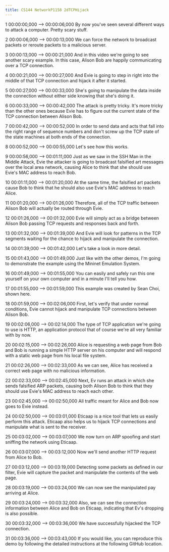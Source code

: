 ```yaml
---
title: CS144 NetworkP1158 2dTCPHijack
---
```


1
00:00:00,000 --> 00:00:06,000
By now you've seen several different ways to attack a computer. Pretty scary stuff.

2
00:00:06,000 --> 00:00:13,000
We can force the network to broadcast packets or reroute packets to a malicious server.

3
00:00:13,000 --> 00:00:21,000
And in this video we're going to see another scary example. In this case, Alison Bob are happily communicating over a TCP connection.

4
00:00:21,000 --> 00:00:27,000
And Evie is going to step in right into the middle of that TCP connection and hijack it after it started.

5
00:00:27,000 --> 00:00:33,000
She's going to manipulate the data inside the connection without either side knowing that she's doing it.

6
00:00:33,000 --> 00:00:42,000
The attack is pretty tricky. It's more tricky than the other ones because Evie has to figure out the current state of the TCP connection between Alison Bob.

7
00:00:42,000 --> 00:00:52,000
In order to send data and acts that fall into the right range of sequence numbers and don't screw up the TCP state of the state machines at both ends of the connection.

8
00:00:52,000 --> 00:00:55,000
Let's see how this works.

9
00:00:56,000 --> 00:01:11,000
Just as we saw in the SSH Man in the Middle Attack, Evie the attacker is going to broadcast falsified art messages over the local area network, causing Alice to think that she should use Evie's MAC address to reach Bob.

10
00:01:11,000 --> 00:01:20,000
At the same time, the falsified art packets cause Bob to think that he should also use Evie's MAC address to reach Alice.

11
00:01:20,000 --> 00:01:26,000
Therefore, all of the TCP traffic between Alison Bob will actually be routed through Evie.

12
00:01:26,000 --> 00:01:32,000
Evie will simply act as a bridge between Alison Bob passing TCP requests and responses back and forth.

13
00:01:32,000 --> 00:01:39,000
And Evie will look for patterns in the TCP segments waiting for the chance to hijack and manipulate the connection.

14
00:01:39,000 --> 00:01:42,000
Let's take a look in more detail.

15
00:01:43,000 --> 00:01:49,000
Just like with the other demos, I'm going to demonstrate the example using the Mininet Emulation System.

16
00:01:49,000 --> 00:01:55,000
You can easily and safely run this one yourself on your own computer and in a minute I'll tell you how.

17
00:01:55,000 --> 00:01:59,000
This example was created by Sean Choi, shown here.

18
00:01:59,000 --> 00:02:06,000
First, let's verify that under normal conditions, Evie cannot hijack and manipulate TCP connections between Alison Bob.

19
00:02:06,000 --> 00:02:14,000
The type of TCP application we're going to use is HTTP, an application protocol that of course we're all very familiar with by now.

20
00:02:15,000 --> 00:02:26,000
Alice is requesting a web page from Bob and Bob is running a simple HTTP server on his computer and will respond with a static web page from his local file system.

21
00:02:26,000 --> 00:02:33,000
As we can see, Alice has received a correct web page with no malicious information.

22
00:02:33,000 --> 00:02:45,000
Next, Ev runs an attack in which she sends falsified ARP packets, causing both Alison Bob to think that they should use Evie's MAC address to reach each other.

23
00:02:45,000 --> 00:02:50,000
All traffic meant for Alice and Bob now goes to Evie instead.

24
00:02:50,000 --> 00:03:01,000
Eticaap is a nice tool that lets us easily perform this attack. Eticaap also helps us to hijack TCP connections and manipulate what is sent to the receiver.

25
00:03:02,000 --> 00:03:07,000
We now turn on ARP spoofing and start sniffing the network using Eticaap.

26
00:03:07,000 --> 00:03:12,000
Now we'll send another HTTP request from Alice to Bob.

27
00:03:12,000 --> 00:03:19,000
Detecting some packets as defined in our filter, Evie will capture the packet and manipulate the contents of the web page.

28
00:03:19,000 --> 00:03:24,000
We can now see the manipulated pay arriving at Alice.

29
00:03:24,000 --> 00:03:32,000
Also, we can see the connection information between Alice and Bob on Eticaap, indicating that Ev's dropping is also possible.

30
00:03:32,000 --> 00:03:36,000
We have successfully hijacked the TCP connection.

31
00:03:36,000 --> 00:03:43,000
If you would like, you can reproduce this demo by following the detailed instructions at the following GitHub location.


